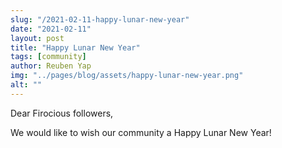 ```yaml
---
slug: "/2021-02-11-happy-lunar-new-year"
date: "2021-02-11"
layout: post
title: "Happy Lunar New Year"
tags: [community]
author: Reuben Yap
img: "../pages/blog/assets/happy-lunar-new-year.png"
alt: ""
---
```


Dear Firocious followers,

We would like to wish our community a Happy Lunar New Year!
